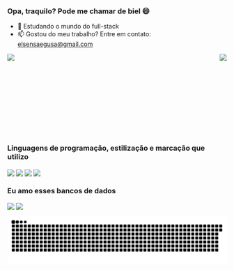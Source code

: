 ### Opa, traquilo? Pode me chamar de biel 😄

- 🤔 Estudando o mundo do full-stack
- 📫 Gostou do meu trabalho? Entre em contato: elsensaegusa@gmail.com

<img align="right" src="https://media.discordapp.net/attachments/924384834225319986/952725127626375188/yooout.gif?width=256&height=256">

<div>
    <a href="https://github.com/zettyx/"></a>
    <img style="display: inline-block" height="180em" src="https://github-readme-stats.vercel.app/api?username=Gabriel&theme=dark&show_icons=true&include_all_commits=true&count_private=true&layout=compact">
</div>

### Linguagens de programação, estilização e marcação que utilizo

<div style="display: inline-block">
  <img align="center" src="https://img.shields.io/badge/HTML5-E34F26?style=for-the-badge&logo=html5&logoColor=white">
  <img align="center" src="https://img.shields.io/badge/CSS3-1572B6?style=for-the-badge&logo=css3&logoColor=white">
  <img align="center" src="https://img.shields.io/badge/JavaScript-F7DF1E?style=for-the-badge&logo=javascript&logoColor=white">
  <img align="center" src="https://img.shields.io/badge/Lua-2C2D72?style=for-the-badge&logo=lua&logoColor=white">
</div>

### Eu amo esses bancos de dados

<div style="display: inline-block">
  <img align="center" src="https://img.shields.io/badge/MySQL-00000F?style=for-the-badge&logo=mysql&logoColor=white">
  <img align="center" src="https://img.shields.io/badge/MongoDB-4EA94B?style=for-the-badge&logo=mongodb&logoColor=white">
</div>


![Snake animation](https://github.com/yooout/yooout/blob/output/github-contribution-grid-snake.svg)
